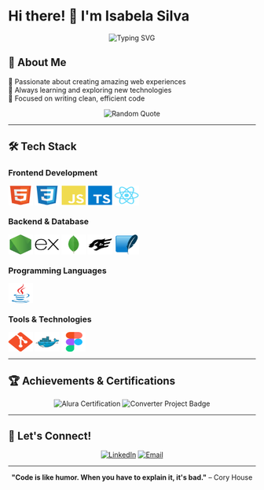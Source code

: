 # Hi there! 👋 I'm **Isabela Silva**

<div align="center">
  <img src="https://readme-typing-svg.herokuapp.com?font=Fira+Code&size=22&duration=3000&pause=1000&color=9945FF&center=true&vCenter=true&width=435&lines=Full+Stack+Developer;Always+Learning+New+Things!" alt="Typing SVG" />
</div>

## 🚀 About Me
💜 Passionate about creating amazing web experiences  
🌱 Always learning and exploring new technologies  
🎯 Focused on writing clean, efficient code  

<div align="center">
  <img src="https://quotes-github-readme.vercel.app/api?type=horizontal&theme=radical" alt="Random Quote"/>
</div>

---

## 🛠️ Tech Stack

### Frontend Development
<div align="left">
  <img align="center" alt="HTML5" height="40" width="50" src="https://raw.githubusercontent.com/devicons/devicon/master/icons/html5/html5-original.svg">
  <img align="center" alt="CSS3" height="40" width="50" src="https://raw.githubusercontent.com/devicons/devicon/master/icons/css3/css3-original.svg">
  <img align="center" alt="JavaScript" height="40" width="50" src="https://raw.githubusercontent.com/devicons/devicon/master/icons/javascript/javascript-plain.svg">
  <img align="center" alt="TypeScript" height="40" width="50" src="https://raw.githubusercontent.com/devicons/devicon/master/icons/typescript/typescript-original.svg">
  <img align="center" alt="React" height="40" width="50" src="https://raw.githubusercontent.com/devicons/devicon/master/icons/react/react-original.svg">
</div>

### Backend & Database
<div align="left">
  <img align="center" alt="Node.js" height="40" width="50" src="https://raw.githubusercontent.com/devicons/devicon/master/icons/nodejs/nodejs-original.svg">
  <img align="center" alt="Express" height="40" width="50" src="https://raw.githubusercontent.com/devicons/devicon/master/icons/express/express-original.svg">
  <img align="center" alt="MongoDB" height="40" width="50" src="https://raw.githubusercontent.com/devicons/devicon/master/icons/mongodb/mongodb-original.svg">
  <img align="center" alt="Fastify" height="40" width="50" src="https://raw.githubusercontent.com/devicons/devicon/master/icons/fastify/fastify-original.svg">
  <img align="center" alt="SQLite" height="40" width="50" src="https://raw.githubusercontent.com/devicons/devicon/master/icons/sqlite/sqlite-original.svg">

  

</div>

### Programming Languages
<div align="left">
  <img align="center" alt="Java" height="40" width="50" src="https://raw.githubusercontent.com/devicons/devicon/master/icons/java/java-original.svg">
 
</div>

### Tools & Technologies
<div align="left">
  <img align="center" alt="Git" height="40" width="50" src="https://raw.githubusercontent.com/devicons/devicon/master/icons/git/git-original.svg">
  <img align="center" alt="Docker" height="40" width="50" src="https://raw.githubusercontent.com/devicons/devicon/master/icons/docker/docker-original.svg">
  <img align="center" alt="Figma" height="40" width="50" src="https://raw.githubusercontent.com/devicons/devicon/master/icons/figma/figma-original.svg">
</div>

---

## 🏆 Achievements & Certifications
<div align="center">
  <img height="120" src="https://github.com/user-attachments/assets/e74b0c14-68f5-40f8-91ce-94964374660e" alt="Alura Certification"/>
  <img height="120" src="https://github.com/user-attachments/assets/81312c1e-8e3f-4c31-8cb1-eae06fbe6f32" alt="Converter Project Badge"/>
</div>

---

## 🤝 Let's Connect!
<div align="center">
  
[![LinkedIn](https://img.shields.io/badge/LinkedIn-0077B5?style=for-the-badge&logo=linkedin&logoColor=white)](https://linkedin.com/in/isa-regina/)
[![Email](https://img.shields.io/badge/Email-D14836?style=for-the-badge&logo=gmail&logoColor=white)](mailto:isareginabs@gmail.com)

</div>

---

<div align="center">
  
**"Code is like humor. When you have to explain it, it's bad."** – Cory House

</div>

